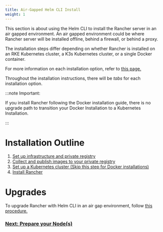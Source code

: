 ```yaml
---
title: Air-Gapped Helm CLI Install
weight: 1
---
```


This section is about using the Helm CLI to install the Rancher server in an air gapped environment. An air gapped environment could be where Rancher server will be installed offline, behind a firewall, or behind a proxy.

The installation steps differ depending on whether Rancher is installed on an RKE Kubernetes cluster, a K3s Kubernetes cluster, or a single Docker container.

For more information on each installation option, refer to [this page.]({{<baseurl>}}/rancher/v2.6/en/installation/)

Throughout the installation instructions, there will be _tabs_ for each installation option.

:::note Important:

If you install Rancher following the Docker installation guide, there is no upgrade path to transition your Docker Installation to a Kubernetes Installation.

:::

# Installation Outline

1. [Set up infrastructure and private registry]({{<baseurl>}}/rancher/v2.6/en/installation/other-installation-methods/air-gap/prepare-nodes/)
2. [Collect and publish images to your private registry]({{<baseurl>}}/rancher/v2.6/en/installation/other-installation-methods/air-gap/populate-private-registry/)
3. [Set up a Kubernetes cluster (Skip this step for Docker installations)]({{<baseurl>}}/rancher/v2.6/en/installation/other-installation-methods/air-gap/launch-kubernetes/)
4. [Install Rancher]({{<baseurl>}}/rancher/v2.6/en/installation/other-installation-methods/air-gap/install-rancher/)

# Upgrades

To upgrade Rancher with Helm CLI in an air gap environment, follow [this procedure.]({{<baseurl>}}/rancher/v2.6/en/installation/install-rancher-on-k8s/upgrades/)

### [Next: Prepare your Node(s)]({{<baseurl>}}/rancher/v2.6/en/installation/other-installation-methods/air-gap/prepare-nodes/)
